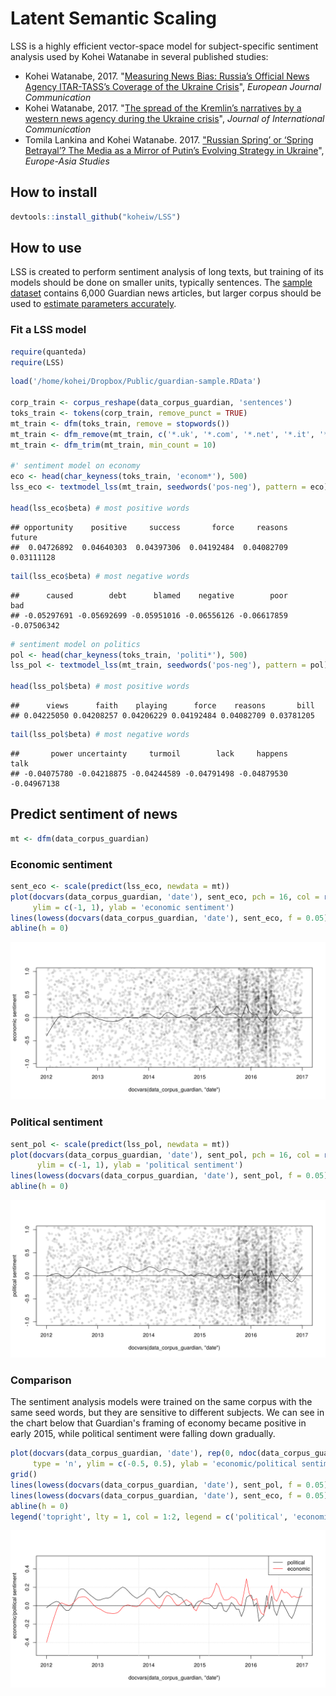 
Latent Semantic Scaling
=======================

LSS is a highly efficient vector-space model for subject-specific sentiment analysis used by Kohei Watanabe in several published studies:

-   Kohei Watanabe, 2017. "[Measuring News Bias: Russia’s Official News Agency ITAR-TASS’s Coverage of the Ukraine Crisis](http://journals.sagepub.com/eprint/TBc9miIc89njZvY3gyAt/full)", *European Journal Communication*
-   Kohei Watanabe, 2017. "[The spread of the Kremlin’s narratives by a western news agency during the Ukraine crisis](http://www.tandfonline.com/eprint/h2IHsz2YKce6uJeeCmcd/full)", *Journal of International Communication*
-   Tomila Lankina and Kohei Watanabe. 2017. ["Russian Spring’ or ‘Spring Betrayal’? The Media as a Mirror of Putin’s Evolving Strategy in Ukraine](http://www.tandfonline.com/eprint/tWik7KDfsZv8C2KeNkI5/full)", *Europe-Asia Studies*

How to install
--------------

``` r
devtools::install_github("koheiw/LSS")
```

How to use
----------

LSS is created to perform sentiment analysis of long texts, but training of its models should be done on smaller units, typically sentences. The [sample dataset](https://www.dropbox.com/s/555sr2ml6wc701p/guardian-sample.RData?dl=0) contains 6,000 Guardian news articles, but larger corpus should be used to [estimate parameters accurately](https://koheiw.net/?p=629).

### Fit a LSS model

``` r
require(quanteda)
require(LSS)
```

``` r
load('/home/kohei/Dropbox/Public/guardian-sample.RData')

corp_train <- corpus_reshape(data_corpus_guardian, 'sentences')
toks_train <- tokens(corp_train, remove_punct = TRUE)
mt_train <- dfm(toks_train, remove = stopwords())
mt_train <- dfm_remove(mt_train, c('*.uk', '*.com', '*.net', '*.it', '*@*'))
mt_train <- dfm_trim(mt_train, min_count = 10)

#' sentiment model on economy
eco <- head(char_keyness(toks_train, 'econom*'), 500)
lss_eco <- textmodel_lss(mt_train, seedwords('pos-neg'), pattern = eco)

head(lss_eco$beta) # most positive words
```

    ## opportunity    positive     success       force     reasons      future 
    ##  0.04726892  0.04640303  0.04397306  0.04192484  0.04082709  0.03111128

``` r
tail(lss_eco$beta) # most negative words
```

    ##      caused        debt      blamed    negative        poor         bad 
    ## -0.05297691 -0.05692699 -0.05951016 -0.06556126 -0.06617859 -0.07506342

``` r
# sentiment model on politics
pol <- head(char_keyness(toks_train, 'politi*'), 500)
lss_pol <- textmodel_lss(mt_train, seedwords('pos-neg'), pattern = pol)

head(lss_pol$beta) # most positive words
```

    ##      views      faith    playing      force    reasons       bill 
    ## 0.04225050 0.04208257 0.04206229 0.04192484 0.04082709 0.03781205

``` r
tail(lss_pol$beta) # most negative words
```

    ##       power uncertainty     turmoil        lack     happens        talk 
    ## -0.04075780 -0.04218875 -0.04244589 -0.04791498 -0.04879530 -0.04967138

Predict sentiment of news
-------------------------

``` r
mt <- dfm(data_corpus_guardian)
```

### Economic sentiment

``` r
sent_eco <- scale(predict(lss_eco, newdata = mt))
plot(docvars(data_corpus_guardian, 'date'), sent_eco, pch = 16, col = rgb(0, 0, 0, 0.1),
     ylim = c(-1, 1), ylab = 'economic sentiment')
lines(lowess(docvars(data_corpus_guardian, 'date'), sent_eco, f = 0.05), col = 1)
abline(h = 0)
```

![](man/images/unnamed-chunk-6-1.png)

### Political sentiment

``` r
sent_pol <- scale(predict(lss_pol, newdata = mt))
plot(docvars(data_corpus_guardian, 'date'), sent_pol, pch = 16, col = rgb(0, 0, 0, 0.1),
      ylim = c(-1, 1), ylab = 'political sentiment')
lines(lowess(docvars(data_corpus_guardian, 'date'), sent_pol, f = 0.05), col = 1)
abline(h = 0)
```

![](man/images/unnamed-chunk-7-1.png)

### Comparison

The sentiment analysis models were trained on the same corpus with the same seed words, but they are sensitive to different subjects. We can see in the chart below that Guardian's framing of economy became positive in early 2015, while political sentiment were falling down gradually.

``` r
plot(docvars(data_corpus_guardian, 'date'), rep(0, ndoc(data_corpus_guardian)),  
     type = 'n', ylim = c(-0.5, 0.5), ylab = 'economic/political sentiment')
grid()
lines(lowess(docvars(data_corpus_guardian, 'date'), sent_pol, f = 0.05), col = 1)
lines(lowess(docvars(data_corpus_guardian, 'date'), sent_eco, f = 0.05), col = 2)
abline(h = 0)
legend('topright', lty = 1, col = 1:2, legend = c('political', 'economic'))
```

![](man/images/unnamed-chunk-8-1.png)
